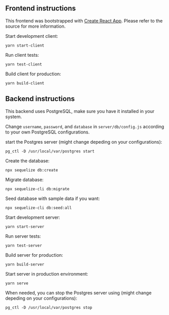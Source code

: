 ## Frontend instructions

This frontend was bootstrapped with [Create React App](https://github.com/facebook/create-react-app). Please refer to the source for more information.

Start development client:
```
yarn start-client
```

Run client tests:
```
yarn test-client
```

Build client for production:
```
yarn build-client
```


## Backend instructions

This backend uses PostgreSQL, make sure you have it installed in your system.

Change `username`, `password`, and `database` in `server/db/config.js` according to your own PostgreSQL configurations.

start the Postgres server (might change depeding on your configurations):
```
pg_ctl -D /usr/local/var/postgres start
```

Create the database:
```
npx sequelize db:create
```

Migrate database:
```
npx sequelize-cli db:migrate
```

Seed database with sample data if you want:
```
npx sequelize-cli db:seed:all
```

Start development server:
```
yarn start-server
```

Run server tests:
```
yarn test-server
```

Build server for production:
```
yarn build-server
```

Start server in production environment:
```
yarn serve
```

When needed, you can stop the Postgres server using (might change depeding on your configurations):
```
pg_ctl -D /usr/local/var/postgres stop
```
